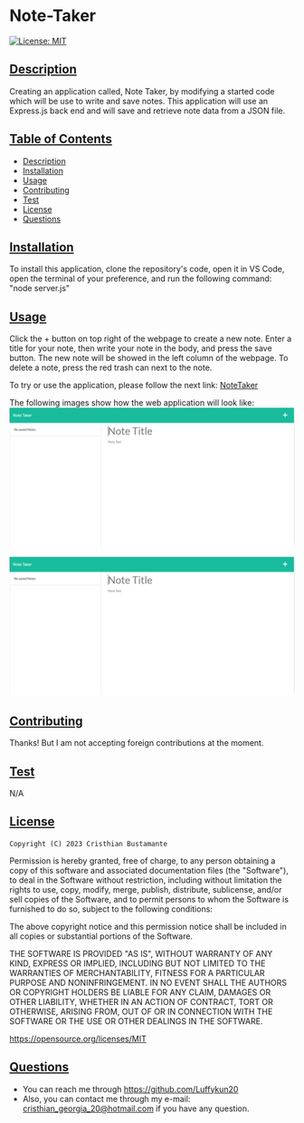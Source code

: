 # Note-Taker

[![License: MIT](https://img.shields.io/badge/License-MIT-yellow.svg)](https://opensource.org/licenses/MIT)  
  
## [Description](#table-of-contents)

Creating an application called, Note Taker, by modifying a started code which will be use to write and save notes. This application will use an Express.js back end and will save and retrieve note data from a JSON file.
    
## [Table of Contents](#table-of-contents)

- [Description](#description)
- [Installation](#installation)
- [Usage](#usage)
- [Contributing](#contributing)
- [Test](#test)
- [License](#license)
- [Questions](#questions)

## [Installation](#table-of-contents)
    
To install this application, clone the repository's code, open it in VS Code, open the terminal of your preference,  and run the following command: "node server.js"

## [Usage](#table-of-contents)
    
Click the + button on top right of the webpage to create a new note. Enter a title for your note, then write your note in the body, and press the save button. The new note will be showed in the left column of the webpage. To delete a note, press the red trash can next to the note.

To try or use the application, please follow the next link: [NoteTaker](https://enigmatic-lake-18808.herokuapp.com/)

The following images show how the web application will look like:
![NoteTaker empty](Assets/note-taker2.PNG)


![NoteTaker example](Assets/note-taker2.PNG)

  ## [Contributing](#table-of-contents)

  Thanks! But I am not accepting foreign contributions at the moment.

## [Test](#table-of-contents)

N/A

## [License](#table-of-contents)


    Copyright (C) 2023 Cristhian Bustamante

   Permission is hereby granted, free of charge, to any person obtaining a copy of this software and associated documentation files (the "Software"), to deal in the Software without restriction, including without limitation the rights to use, copy, modify, merge, publish, distribute, sublicense, and/or sell copies of the Software, and to permit persons to whom the Software is furnished to do so, subject to the following conditions:

   The above copyright notice and this permission notice shall be included in all copies or substantial portions of the Software.

   THE SOFTWARE IS PROVIDED "AS IS", WITHOUT WARRANTY OF ANY KIND, EXPRESS OR IMPLIED, INCLUDING BUT NOT LIMITED TO THE WARRANTIES OF MERCHANTABILITY, FITNESS FOR A PARTICULAR PURPOSE AND NONINFRINGEMENT. IN NO EVENT SHALL THE AUTHORS OR COPYRIGHT HOLDERS BE LIABLE FOR ANY CLAIM, DAMAGES OR OTHER LIABILITY, WHETHER IN AN ACTION OF CONTRACT, TORT OR OTHERWISE, ARISING FROM, OUT OF OR IN CONNECTION WITH THE SOFTWARE OR THE USE OR OTHER DEALINGS IN THE SOFTWARE.       
   
   https://opensource.org/licenses/MIT
        
## [Questions](#table-of-contents)

- You can reach me through https://github.com/Luffykun20
- Also, you can contact me through my e-mail: [cristhian_georgia_20@hotmail.com](mailto:cristhian_georgia_20@hotmail.com) if you have any question.
